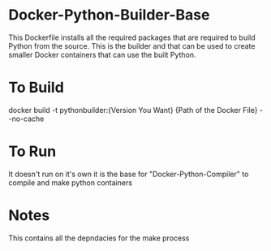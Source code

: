 # Docker-Python-Builder-Base
This Dockerfile installs all the required packages that are required to build Python from the source. This is the builder and that can be used to create smaller Docker containers that can use the built Python.

# To Build
docker build -t pythonbuilder:{Version You Want} {Path of the Docker File} --no-cache

# To Run
It doesn't run on it's own it is the base for "Docker-Python-Compiler" to compile and make python containers

# Notes
This contains all the depndacies for the make process